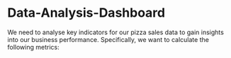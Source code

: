 # Data-Analysis-Dashboard
We need to analyse key indicators for our pizza sales data to gain insights into our business performance. Specifically, we want to calculate the following metrics:
